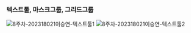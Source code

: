 ### 텍스트툴, 마스크그룹, 그리드그룹 
![8주차-202318021이승연-텍스트툴1](https://github.com/user-attachments/assets/4dc4b14b-5d0b-4d9a-b621-99ad37329eaa)
![8주차-202318021이승연-텍스트툴2](https://github.com/user-attachments/assets/b0f2aa30-cfab-4263-bedc-27bbee060842)  
